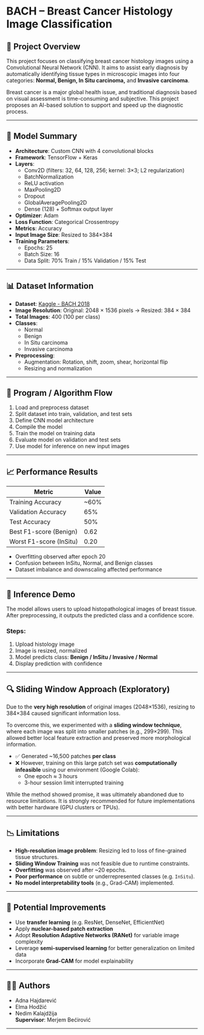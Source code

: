 # BACH – Breast Cancer Histology Image Classification

## 📌 Project Overview

This project focuses on classifying breast cancer histology images using a Convolutional Neural Network (CNN). It aims to assist early diagnosis by automatically identifying tissue types in microscopic images into four categories: **Normal, Benign, In Situ carcinoma,** and **Invasive carcinoma**.

Breast cancer is a major global health issue, and traditional diagnosis based on visual assessment is time-consuming and subjective. This project proposes an AI-based solution to support and speed up the diagnostic process.

---

## 🧠 Model Summary

- **Architecture**: Custom CNN with 4 convolutional blocks
- **Framework**: TensorFlow + Keras
- **Layers**:
  - Conv2D (filters: 32, 64, 128, 256; kernel: 3×3; L2 regularization)
  - BatchNormalization
  - ReLU activation
  - MaxPooling2D
  - Dropout
  - GlobalAveragePooling2D
  - Dense (128) + Softmax output layer
- **Optimizer**: Adam
- **Loss Function**: Categorical Crossentropy
- **Metrics**: Accuracy
- **Input Image Size**: Resized to 384×384
- **Training Parameters**:
  - Epochs: 25
  - Batch Size: 16
  - Data Split: 70% Train / 15% Validation / 15% Test

---

## 📊 Dataset Information

- **Dataset**: [Kaggle - BACH 2018](https://www.kaggle.com/datasets/truthisneverlinear/bach-breast-cancer-histology-images)
- **Image Resolution**: Original: 2048 × 1536 pixels → Resized: 384 × 384
- **Total Images**: 400 (100 per class)
- **Classes**:
  - Normal
  - Benign
  - In Situ carcinoma
  - Invasive carcinoma
- **Preprocessing**:
  - Augmentation: Rotation, shift, zoom, shear, horizontal flip
  - Resizing and normalization

---

## 🔁 Program / Algorithm Flow

1. Load and preprocess dataset
2. Split dataset into train, validation, and test sets
3. Define CNN model architecture
4. Compile the model
5. Train the model on training data
6. Evaluate model on validation and test sets
7. Use model for inference on new input images

---

## 📈 Performance Results

| Metric                 | Value     |
|------------------------|-----------|
| Training Accuracy      | ~60%      |
| Validation Accuracy    | 65%       |
| Test Accuracy          | 50%       |
| Best F1-score (Benign) | 0.62      |
| Worst F1-score (InSitu)| 0.20      |

- Overfitting observed after epoch 20
- Confusion between InSitu, Normal, and Benign classes
- Dataset imbalance and downscaling affected performance

---

## 🧪 Inference Demo

The model allows users to upload histopathological images of breast tissue. After preprocessing, it outputs the predicted class and a confidence score.

### Steps:
1. Upload histology image
2. Image is resized, normalized
3. Model predicts class: **Benign / InSitu / Invasive / Normal**
4. Display prediction with confidence

---
## 🔍 Sliding Window Approach (Exploratory)

Due to the **very high resolution** of original images (2048×1536), resizing to 384×384 caused significant information loss.

To overcome this, we experimented with a **sliding window technique**, where each image was split into smaller patches (e.g., 299×299). This allowed better local feature extraction and preserved more morphological information.

- ✅ Generated ~16,500 patches **per class**
- ❌ However, training on this large patch set was **computationally infeasible** using our environment (Google Colab):
  - One epoch ≈ 3 hours
  - 3-hour session limit interrupted training

While the method showed promise, it was ultimately abandoned due to resource limitations. It is strongly recommended for future implementations with better hardware (GPU clusters or TPUs).

---

## 📉 Limitations

- **High-resolution image problem**: Resizing led to loss of fine-grained tissue structures.
- **Sliding Window Training** was not feasible due to runtime constraints.
- **Overfitting** was observed after ~20 epochs.
- **Poor performance** on subtle or underrepresented classes (e.g. `InSitu`).
- **No model interpretability tools** (e.g., Grad-CAM) implemented.

---

## 🧭 Potential Improvements

- Use **transfer learning** (e.g. ResNet, DenseNet, EfficientNet)
- Apply **nuclear-based patch extraction**
- Adopt **Resolution Adaptive Networks (RANet)** for variable image complexity
- Leverage **semi-supervised learning** for better generalization on limited data
- Incorporate **Grad-CAM** for model explainability

---
## 👨‍💻 Authors

- Adna Hajdarević
- Elma Hodžić
- Nedim Kalajdžija  
**Supervisor**: Merjem Bećirović

---
